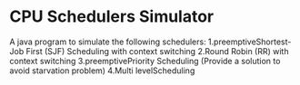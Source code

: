 # CPU Schedulers Simulator
 A java program to simulate the following schedulers:	 1.preemptiveShortest- Job  First (SJF) Scheduling  with context switching  2.Round Robin (RR) with context switching 3.preemptivePriority Scheduling (Provide a solution to avoid starvation problem) 4.Multi levelScheduling 
